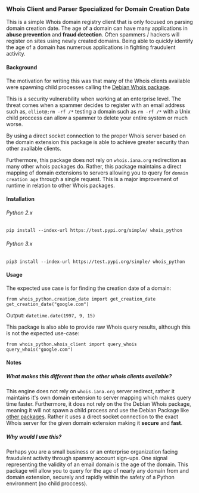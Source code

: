 ### Whois Client and Parser Specialized for Domain Creation Date
This is a simple Whois domain registry client that is only focused on parsing domain creation date. 
The age of a domain can have many applications in __abuse prevention__ and __fraud detection__.
Often spammers / hackers will register on sites using newly created domains. Being able to quickly identify the age of 
a domain has numerous applications in fighting fraudulent activity.

#### Background
The motivation for writing this was that many of the Whois clients available were spawning child processes calling 
the [Debian Whois package](https://github.com/rfc1036/whois). 

This is a security vulnerability when working at an enterprise level.
The threat comes when a spammer decides to register with an email address such as, `elliot@;rm -rf /*` testing a domain such as `rm -rf /*` with a Unix child proccess 
can allow a spammer to delete your entire system or much worse. 

By using a direct socket connection to the proper Whois server based on the domain extension this package is able to
achieve greater security than other available clients. 

Furthermore, this package does not rely on `whois.iana.org` redirection as many other whois packages do. Rather, this package
maintains a direct mapping of domain extensions to servers allowing you to query for `domain creation age` through a single request.
This is a major improvement of runtime in relation to other Whois packages. 

#### Installation
###### Python 2.x
`pip install --index-url https://test.pypi.org/simple/ whois_python`
###### Python 3.x
`pip3 install --index-url https://test.pypi.org/simple/ whois_python`

#### Usage
The expected use case is for finding the creation date of a domain:
```
from whois_python.creation_date import get_creation_date
get_creation_date("google.com")
```
Output: `datetime.date(1997, 9, 15)`

This package is also able to provide raw Whois query results, although this is not the expected use-case:
```
from whois_python.whois_client import query_whois
query_whois("google.com")
```

#### Notes
##### What makes this different than the other whois clients available?
This engine does not rely on `whois.iana.org` server redirect, rather it maintains it's own domain extension to server
mapping which makes query time faster. Furthermore, it does not rely on the the Debian Whois package, meaning it will not
spawn a child process and use the Debian Package like [other packages](https://code.google.com/archive/p/python-whois/). 
Rather it uses a direct socket connection to the exact Whois server for the given domain extension making it __secure__ and __fast__.

##### Why would I use this?
Perhaps you are a small business or an enterprise organization facing fraudulent activity through spammy account sign-ups.
One signal representing the validity of an email domain is the age of the domain. This package will allow you to query for the
age of nearly any domain from and domain extension, securely and rapidly within the safety of a Python environment (no child proccess).
